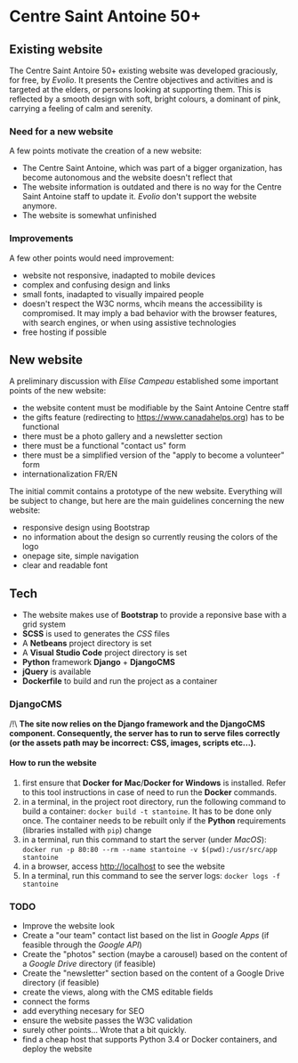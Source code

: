 # Centre Saint Antoine 50+

## Existing website
The Centre Saint Antoire 50+ existing website was developed graciously, for free, by *Evolio*. It presents 
the Centre objectives and activities and is targeted at the elders, or persons looking at supporting
them. This is reflected by a smooth design with soft, bright colours, a dominant of pink, carrying a feeling 
of calm and serenity.

### Need for a new website
A few points motivate the creation of a new website:
- The Centre Saint Antoine, which was part of a bigger organization, has become autonomous and the website
doesn't reflect that
- The website information is outdated and there is no way for the Centre Saint Antoine staff to update it.
*Evolio* don't support the website anymore.
- The website is somewhat unfinished

### Improvements
A few other points would need improvement: 
- website not responsive, inadapted to mobile devices
- complex and confusing design and links
- small fonts, inadapted to visually impaired people
- doesn't respect the W3C norms, whcih means the accessibility is compromised. It may imply a bad behavior
with the browser features, with search engines, or when using assistive technologies
- free hosting if possible

## New website
A preliminary discussion with *Elise Campeau* established some important points of the new website:
- the website content must be modifiable by the Saint Antoine Centre staff
- the gifts feature (redirecting to https://www.canadahelps.org) has to be functional
- there must be a photo gallery and a newsletter section
- there must be a functional "contact us" form
- there must be a simplified version of the "apply to become a volunteer" form
- internationalization FR/EN

The initial commit contains a prototype of the new website. Everything will be subject to change, but here
are the main guidelines concerning the new website:
- responsive design using Bootstrap
- no information about the design so currently reusing the colors of the logo
- onepage site, simple navigation
- clear and readable font

## Tech
- The website makes use of **Bootstrap** to provide a reponsive base with a grid system
- **SCSS** is used to generates the *CSS* files
- A **Netbeans** project directory is set
- A **Visual Studio Code** project directory is set
- **Python** framework **Django** + **DjangoCMS**
- **jQuery** is available
- **Dockerfile** to build and run the project as a container

### DjangoCMS

/!\ **The site now relies on the Django framework and the DjangoCMS component. Consequently, the server has to run to serve files correctly (or the assets path may be incorrect: CSS, images, scripts etc...).**

#### How to run the website

1. first ensure that **Docker for Mac**/**Docker for Windows** is installed. Refer to this tool instructions in case of need to run the **Docker** commands.
2. in a terminal, in the project root directory, run the following command to build a container: `docker build -t stantoine`. It has to be done only once. The container needs to be rebuilt only if the **Python** requirements (libraries installed with `pip`) change 
3. in a terminal, run this command to start the server (under *MacOS*): `docker run -p 80:80 --rm --name stantoine -v $(pwd):/usr/src/app stantoine`
4. in a browser, access [http://localhost](http://localhost) to see the website
5. In a terminal, run this command to see the server logs: `docker logs -f stantoine`

### TODO
- Improve the website look
- Create a "our team" contact list based on the list in *Google Apps* (if feasible through the *Google API*)
- Create the "photos" section (maybe a carousel) based on the content of a *Google Drive* directory (if feasible)
- Create the "newsletter" section based on the content of a Google Drive directory (if feasible)
- create the views, along with the CMS editable fields
- connect the forms
- add everything necesary for SEO
- ensure the website passes the W3C validation
- surely other points... Wrote that a bit quickly.
- find a cheap host that supports Python 3.4 or Docker containers, and deploy the website